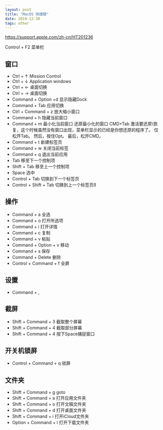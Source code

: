 ```yaml
---
layout: post
title: "MacOS 快捷键"
date: 2019-12-30
tags: other
---
```


<https://support.apple.com/zh-cn/HT201236>

Control + F2 菜单栏

## 窗口

- Ctrl  + ↑ Mission Control
- Ctrl +  ↓ Application windows
- Ctrl + ← 桌面切换
- Ctrl + → 桌面切换
- Command + Option +d 显示隐藏Dock
- Command + Tab 应用切换
- Ctrl + Command + z 放大缩小窗口
- Command + h 隐藏当前窗口
- Command + m 最小化当前窗口
还原最小化的窗口
    CMD+Tab 激活要还原\恢复，这个时候虽然没有窗口出现，菜单栏显示的已经是你想还原的程序了。
    仅松开Tab。
    然后，按住Opt。
    最后，松开CMD。
- Command + t 新建标签页
- Command + w 关闭当前标签
- Command + q  退出当前应用
- Tab 移至下一个控制项
- Shift + Tab 移至上一个控制项
- Space 选中
- Control + Tab 切换到下一个标签页
- Control + Shift + Tab 切换到上一个标签页ß

## 操作

- Command + a 全选
- Command + o 打开所选项
- Command + i 打开详情
- Command + c 复制
- Command + v 粘贴
- Command + Option + v 移动
- Command + s 保存
- Command + Delete 删除
- Control + Command + f 全屏

## 设置

- Command + ,

## 截屏

- Shift + Command + 3 截取整个屏幕
- Shift + Command + 4 截取部分屏幕
- Shift + Command + 4 按下Space捕捉窗口

## 开关机锁屏

- Control + Command + q  锁屏

## 文件夹
- Shift + Command + g goto
- Shift + Command + a 打开应用文件夹
- Shift + Command + o 打开文稿文件夹
- Shift + Command + d 打开桌面文件夹
- Shift + Command + i 打开iCloud文件夹
- Option + Command + l 打开下载文件夹

